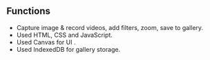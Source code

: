## Functions
  - Capture image & record videos, add filters, zoom, save to gallery.
  - Used HTML, CSS and JavaScript.
  - Used Canvas for UI .
  - Used IndexedDB for gallery storage.
